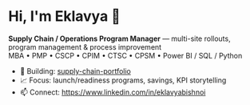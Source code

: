 # Hi, I'm Eklavya 👋

**Supply Chain / Operations Program Manager** — multi-site rollouts, program management & process improvement  
MBA • PMP • CSCP • CPIM • CTSC • CPSM • Power BI / SQL / Python

- 🔭 Building: [supply-chain-portfolio](https://github.com/Eklavyabishnoi02/supply-chain-portfolio)
- 📈 Focus: launch/readiness programs, savings, KPI storytelling
- 📫 Connect: https://www.linkedin.com/in/eklavyabishnoi
